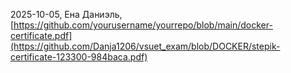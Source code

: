 2025-10-05, Ена Даниэль, [https://github.com/yourusername/yourrepo/blob/main/docker-certificate.pdf](https://github.com/Danja1206/vsuet_exam/blob/DOCKER/stepik-certificate-123300-984baca.pdf)
